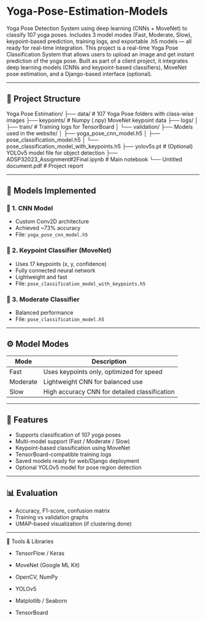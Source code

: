 # Yoga-Pose-Estimation-Models
Yoga Pose Detection System using deep learning (CNNs + MoveNet) to classify 107 yoga poses. Includes 3 model modes (Fast, Moderate, Slow), keypoint-based prediction, training logs, and exportable .h5 models — all ready for real-time integration. This project is a real-time Yoga Pose Classification System that allows users to upload an image and get instant prediction of the yoga pose. 
Built as part of a client project, it integrates deep learning models (CNNs and keypoint-based classifiers), MoveNet pose estimation, and a Django-based interface (optional).

---

## 📁 Project Structure
Yoga Pose Estimation/
├── data/                          # 107 Yoga Pose folders with class-wise images
├── keypoints/                    # Numpy (.npy) MoveNet keypoint data
├── logs/
│   ├── train/                    # Training logs for TensorBoard
│   └── validation/
├── Models used in the website/
│   ├── yoga_pose_cnn_model.h5
│   ├── pose_classification_model.h5
│   └── pose_classification_model_with_keypoints.h5
├── yolov5s.pt                    # (Optional) YOLOv5 model file for object detection
├── ADSP32023_Assignment#2Final.ipynb  # Main notebook
└── Untitled document.pdf         # Project report




---

## 🧠 Models Implemented

### 🔸 1. CNN Model
- Custom Conv2D architecture
- Achieved ~73% accuracy
- File: `yoga_pose_cnn_model.h5`

### 🔸 2. Keypoint Classifier (MoveNet)
- Uses 17 keypoints (x, y, confidence)
- Fully connected neural network
- Lightweight and fast
- File: `pose_classification_model_with_keypoints.h5`

### 🔸 3. Moderate Classifier
- Balanced performance
- File: `pose_classification_model.h5`

---

## ⚙️ Model Modes

| Mode      | Description                                  |
|-----------|----------------------------------------------|
| Fast      | Uses keypoints only, optimized for speed     |
| Moderate  | Lightweight CNN for balanced use             |
| Slow      | High accuracy CNN for detailed classification|

---

## 🧪 Features

- Supports classification of 107 yoga poses
- Multi-model support (Fast / Moderate / Slow)
- Keypoint-based classification using MoveNet
- TensorBoard-compatible training logs
- Saved models ready for web/Django deployment
- Optional YOLOv5 model for pose region detection

---

## 📊 Evaluation

- Accuracy, F1-score, confusion matrix
- Training vs validation graphs
- UMAP-based visualization (if clustering done)

---

📌 Tools & Libraries

- TensorFlow / Keras

- MoveNet (Google ML Kit)

- OpenCV, NumPy

- YOLOv5

- Matplotlib / Seaborn

- TensorBoard


